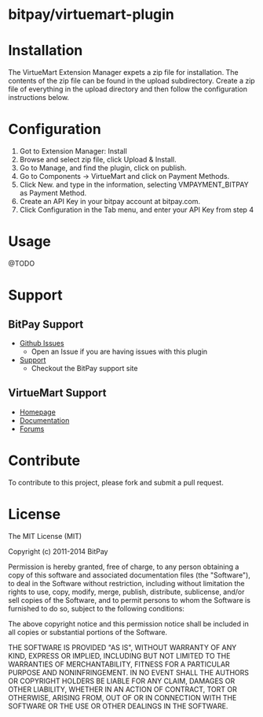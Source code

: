 bitpay/virtuemart-plugin
========================

# Installation

The VirtueMart Extension Manager expets a zip file for installation.  The
contents of the zip file can be found in the upload subdirectory.  Create 
a zip file of everything in the upload directory and then follow the 
configuration instructions below.

# Configuration

1. Got to Extension Manager: Install
2. Browse and select zip file, click Upload & Install.
3. Go to Manage, and find the plugin, click on publish.
4. Go to Components -> VirtueMart and click on Payment Methods.
5. Click New. and type in the information, selecting VMPAYMENT_BITPAY as Payment Method.
6. Create an API Key in your bitpay account at bitpay.com.
7. Click Configuration in the Tab menu, and enter your API Key from step 4

# Usage

@TODO

# Support

## BitPay Support

* [Github Issues](https://github.com/bitpay/oscommerce-plugin/issues)
  * Open an Issue if you are having issues with this plugin
* [Support](https://support.bitpay.com/)
  * Checkout the BitPay support site

## VirtueMart Support

* [Homepage](http://virtuemart.net/)
* [Documentation](http://docs.virtuemart.net/)
* [Forums](http://forum.virtuemart.net/)

# Contribute

To contribute to this project, please fork and submit a pull request.

# License

The MIT License (MIT)

Copyright (c) 2011-2014 BitPay

Permission is hereby granted, free of charge, to any person obtaining a copy
of this software and associated documentation files (the "Software"), to deal
in the Software without restriction, including without limitation the rights
to use, copy, modify, merge, publish, distribute, sublicense, and/or sell
copies of the Software, and to permit persons to whom the Software is
furnished to do so, subject to the following conditions:

The above copyright notice and this permission notice shall be included in
all copies or substantial portions of the Software.

THE SOFTWARE IS PROVIDED "AS IS", WITHOUT WARRANTY OF ANY KIND, EXPRESS OR
IMPLIED, INCLUDING BUT NOT LIMITED TO THE WARRANTIES OF MERCHANTABILITY,
FITNESS FOR A PARTICULAR PURPOSE AND NONINFRINGEMENT. IN NO EVENT SHALL THE
AUTHORS OR COPYRIGHT HOLDERS BE LIABLE FOR ANY CLAIM, DAMAGES OR OTHER
LIABILITY, WHETHER IN AN ACTION OF CONTRACT, TORT OR OTHERWISE, ARISING FROM,
OUT OF OR IN CONNECTION WITH THE SOFTWARE OR THE USE OR OTHER DEALINGS IN
THE SOFTWARE.

